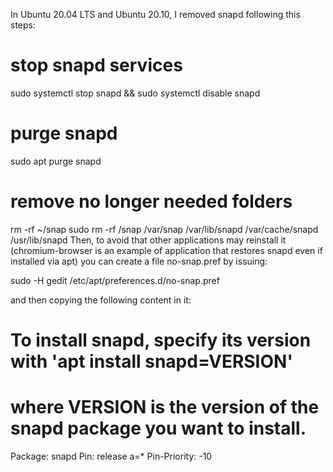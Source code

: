 In Ubuntu 20.04 LTS and Ubuntu 20.10, I removed snapd following this steps:

# stop snapd services
sudo systemctl stop snapd && sudo systemctl disable snapd
# purge snapd
sudo apt purge snapd
# remove no longer needed folders
rm -rf ~/snap
sudo rm -rf /snap /var/snap /var/lib/snapd /var/cache/snapd /usr/lib/snapd
Then, to avoid that other applications may reinstall it (chromium-browser is an example of application that restores snapd even if installed via apt) you can create a file no-snap.pref by issuing:

sudo -H gedit /etc/apt/preferences.d/no-snap.pref

and then copying the following content in it:

# To install snapd, specify its version with 'apt install snapd=VERSION'
# where VERSION is the version of the snapd package you want to install.
Package: snapd
Pin: release a=*
Pin-Priority: -10

